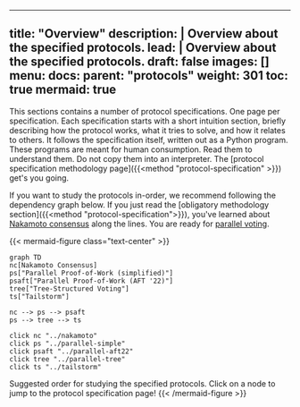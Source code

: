 
---
title: "Overview"
description: |
  Overview about the specified protocols.
lead: |
  Overview about the specified protocols.
draft: false
images: []
menu:
  docs:
    parent: "protocols"
weight: 301
toc: true
mermaid: true
---

This sections contains a number of protocol specifications. One page per
specification. Each specification starts with a short intuition section,
briefly describing how the protocol works, what it tries to solve, and
how it relates to others. It follows the specification itself, written
out as a Python program. These programs are meant for human consumption.
Read them to understand them. Do not copy them into an interpreter. The
[protocol specification methodology page]({{<method "protocol-specification" >}})
get's you going.

If you want to study the protocols in-order, we recommend following the
dependency graph below. If you just read the
[obligatory methodology section]({{<method "protocol-specification">}}),
you've learned about [Nakamoto consensus](../nakamoto) along the lines.
You are ready for [parallel voting](../parallel-simple).

{{< mermaid-figure class="text-center" >}}
```mermaid
graph TD
nc[Nakamoto Consensus]
ps["Parallel Proof-of-Work (simplified)"]
psaft["Parallel Proof-of-Work (AFT '22)"]
tree["Tree-Structured Voting"]
ts["Tailstorm"]

nc --> ps --> psaft
ps --> tree --> ts

click nc "../nakamoto"
click ps "../parallel-simple"
click psaft "../parallel-aft22"
click tree "../parallel-tree"
click ts "../tailstorm"
```
Suggested order for studying the specified protocols.
Click on a node to jump to the protocol specification page!
{{< /mermaid-figure >}}
